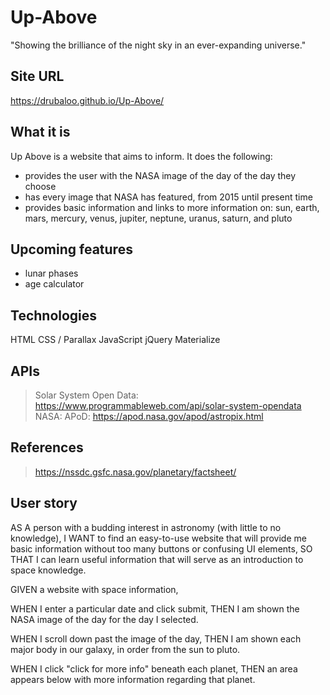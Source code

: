 # Up-Above
"Showing the brilliance of the night sky in an ever-expanding universe."

## Site URL
https://drubaloo.github.io/Up-Above/

## What it is
Up Above is a website that aims to inform. It does the following:
- provides the user with the NASA image of the day of the day they choose
- has every image that NASA has featured, from 2015 until present time
- provides basic information and links to more information on: sun, earth, mars, mercury, venus, jupiter, neptune, uranus, saturn, and pluto

## Upcoming features
- lunar phases
- age calculator

## Technologies
HTML
CSS / Parallax
JavaScript
jQuery
Materialize

## APIs
> Solar System Open Data: https://www.programmableweb.com/api/solar-system-opendata
> NASA: APoD: https://apod.nasa.gov/apod/astropix.html

## References
> https://nssdc.gsfc.nasa.gov/planetary/factsheet/

## User story
AS A person with a budding interest in astronomy (with little to no knowledge),
I WANT to find an easy-to-use website that will provide me basic information without too many buttons or confusing UI elements,
SO THAT I can learn useful information that will serve as an introduction to space knowledge.


GIVEN a website with space information,

WHEN I enter a particular date and click submit,
THEN I am shown the NASA image of the day for the day I selected.

WHEN I scroll down past the image of the day,
THEN I am shown each major body in our galaxy, in order from the sun to pluto.

WHEN I click "click for more info" beneath each planet,
THEN an area appears below with more information regarding that planet.




